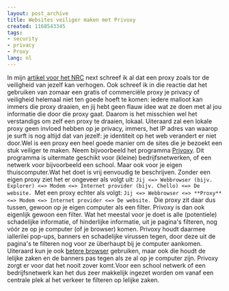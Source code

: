 ```yaml
---
layout: post_archive
title: Websites veiliger maken met Privoxy
created: 1168543345
tags:
- security
- privacy
- Proxy
lang: nl
---
```

In mijn [artikel voor het NRC](http://bler.webschuur.com/nrcnext_met_mijn_bijdrage_erin_harry_hacker_surft_ook_mee) next schreef ik al dat een proxy zoals tor de veiligheid van jezelf kan verhogen. Ook schreef ik in die reactie dat het gebruiken van zomaar een gratis of commerciële proxy je privacy of veiligheid helemaal niet ten goede hoeft te komen: iedere malloot kan immers die proxy draaien, en jij hebt geen flauw idee wat ze doen met al jou informatie die door die proxy gaat. Daarom is het misschien wel het verstandigs om zelf een proxy te draaien, lokaal. Uiteraard zal een lokale proxy geen invloed hebben op je privacy, immers, het IP adres van waarop je surft is nog altijd dat van jezelf: je identiteit op het web verandert er niet door.Wel is een proxy een heel goede manier om de sites die je bezoekt een stuk veiliger te maken. Neem bijvoorbeeld het programma [Privoxy](http://privoxy.org). Dit programma is uitermate geschikt voor (kleine) bedrijfsnetwerken, of een netwerk voor bijvoorbeeld een school. Maar ook voor je eigen thuiscomputer.Wat het doet is vrij eenvoudig te beschrijven. Zonder een eigen proxy ziet het er ongeveer als volgt uit: ``Jij <=> Webbrowser (bijv. Explorer) <=> Modem <=> Internet provider (bijv. Chello) <=> De website. ``Met een proxy echter als volgt: ``Jij <=> Webbrowser <=> **Proxy** <=> Modem <=> Internet provider <=> De website. ``Die proxy zit daar dus tussen, gewoon op je eigen computer als een filter. Privoxy is dan ook eigenlijk gewoon een filter. Wat het meestal voor je doet is alle (potentiele) schadelijke informatie, of hinderlijke informatie, uit je pagina's filteren, nog vóór ze op je computer (of je browser) komen. Privoxy houdt daarmee iallerilei pop-ups, banners en schadelijke virussen tegen, door deze uit de pagina's te filteren nog voor ze überhaupt bij je computer aankomen. Uiteraard kun je ook [betere browser](http://www.mozilla-europe.org/nl/products/firefox/) gebruiken, maar ook die houdt de lelijke zaken en de banners pas tegen als ze al op je computer zijn. Privoxy zorgt er voor dat het nooit zover komt.Voor een school netwerk of een bedrijfsnetwerk kan het dus zeer makkelijk ingezet worden om vanaf een centrale plek al het verkeer te filteren op lelijke zaken. 
